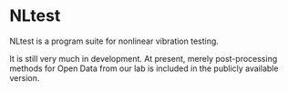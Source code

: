 # NLtest
NLtest is a program suite for nonlinear vibration testing.

It is still very much in development. At present, merely post-processing methods for Open Data from our lab is included in the publicly available version.
